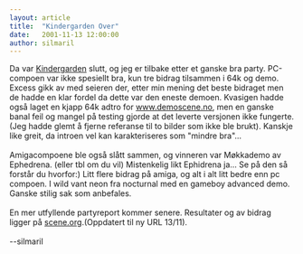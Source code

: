 ```yaml
---
layout: article
title:  "Kindergarden Over"
date:   2001-11-13 12:00:00
author: silmaril
---
```

Da var [Kindergarden](http://kg.slengpung.com) slutt, og jeg
er tilbake etter et ganske bra party. PC-compoen var ikke spesiellt bra,
kun tre bidrag tilsammen i 64k og demo. Excess gikk av med seieren der,
etter min mening det beste bidraget men de hadde en klar fordel da dette
var den eneste demoen. Kvasigen hadde også laget en kjapp 64k adtro for
www.demoscene.no, men en ganske banal feil og mangel på testing gjorde
at det leverte versjonen ikke fungerte. (Jeg hadde glemt å fjerne
referanse til to bilder som ikke ble brukt). Kanskje like greit, da
introen vel kan karakteriseres som "mindre bra"...\
\
Amigacompoene ble også slått sammen, og vinneren var Møkkademo av
Ephedrena. (eller tbl om du vil) Mistenkelig likt Ephidrena ja... Se på
den så forstår du hvorfor:) Litt flere bidrag på amiga, og alt i alt
litt bedre enn pc compoen. I wild vant neon fra nocturnal med en gameboy
advanced demo. Ganske stilig sak som anbefales.\
\
En mer utfyllende partyreport kommer senere. Resultater og av bidrag
ligger på
[scene.org](http://www.scene.org/dir.php?dir=/parties/2001/kindergarden01/).(Oppdatert
til ny URL 13/11).\
\
--silmaril
